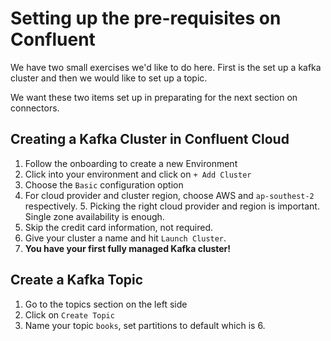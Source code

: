 # Setting up the pre-requisites on Confluent

We have two small exercises we'd like to do here.
First is the set up a kafka cluster and then we would like to set up a topic.

We want these two items set up in preparating for the next section on connectors. 

## Creating a Kafka Cluster in Confluent Cloud

1. Follow the onboarding to create a new Environment
2. Click into your environment and click on `+ Add Cluster`
3. Choose the `Basic` configuration option
4. For cloud provider and  cluster region, choose AWS and `ap-southest-2` respectively.
   5. Picking the right cloud provider and region is important. Single zone availability is enough.
5. Skip the credit card information, not required. 
6. Give your cluster a name and hit `Launch Cluster`.
7. **You have your first fully managed Kafka cluster!**


## Create a Kafka Topic
1. Go to the topics section on the left side
2. Click on `Create Topic`
3. Name your topic `books`, set partitions to default which is 6.



